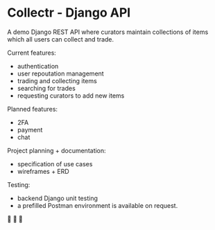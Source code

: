 # Collectr - Django API

A demo Django REST API where curators maintain collections of items which all users can collect and trade.

Current features:
- authentication
- user repoutation management
- trading and collecting items
- searching for trades
- requesting curators to add new items

Planned features:
- 2FA
- payment
- chat

Project planning + documentation:
- specification of use cases
- wireframes + ERD

Testing:
- backend Django unit testing
- a prefilled Postman environment is available on request.

🎵 🎵 🎵
